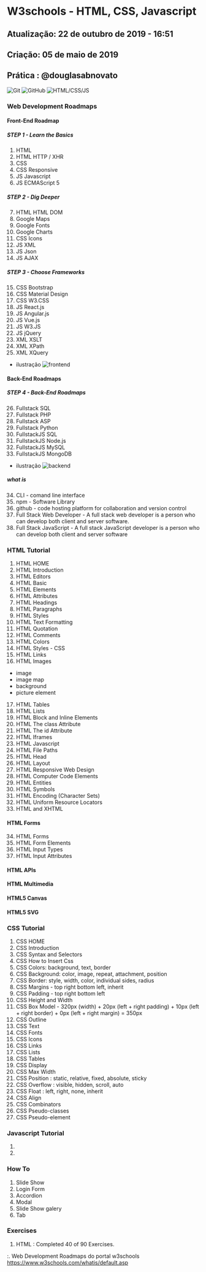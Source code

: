 # W3schools - HTML, CSS, Javascript

## Atualização: 22 de outubro de 2019 - 16:51
## Criação: 05 de maio de 2019
## Prática : @douglasabnovato

![Git](/images/logo-git.png)
![GitHub](/images/logo-github.png)
![HTML/CSS/JS](/images/logo-html-css-js.jpeg)

### Web Development Roadmaps
#### Front-End Roadmap
##### STEP 1 - Learn the Basics
1. HTML
2. HTML HTTP / XHR
3. CSS
4. CSS Responsive
5. JS Javascript
6. JS ECMAScript 5
##### STEP 2 - Dig Deeper
7. HTML HTML DOM
8. Google Maps
9. Google Fonts
10. Google Charts
11. CSS Icons 
12. JS XML
13. JS Json 
14. JS AJAX
##### STEP 3 - Choose Frameworks
15. CSS Bootstrap  
16. CSS Material Design  
17. CSS W3.CSS
18. JS React.js
19. JS Angular.js
20. JS Vue.js
21. JS W3.JS
22. JS jQuery
23. XML XSLT
24. XML XPath
25. XML XQuery
- ilustração
![frontend](/images/img_frontend.jpg)
#### Back-End Roadmaps
##### STEP 4 - Back-End Roadmaps
26. Fullstack SQL
27. Fullstack PHP 
28. Fullstack ASP
29. Fullstack Python
30. FullstackJS SQL 
31. FullstackJS Node.js
32. FullstackJS MySQL   
33. FullstackJS MongoDB
- ilustração
![backend](/images/img_backend.jpg)
##### what is
34. CLI - comand line interface
35. npm - Software Library
36. github - code hosting platform for collaboration and version control
37. Full Stack Web Developer - A full stack web developer is a person who can develop both client and server software.
38. Full Stack JavaScript - A full stack JavaScript developer is a person who can develop both client and server software

### HTML Tutorial
1. HTML HOME
2. HTML Introduction
3. HTML Editors
4. HTML Basic
5. HTML Elements
6. HTML Attributes
7. HTML Headings
8. HTML Paragraphs
9. HTML Styles
10. HTML Text Formatting
11. HTML Quotation
12. HTML Comments
13. HTML Colors
14. HTML Styles - CSS
15. HTML Links
16. HTML Images
- image
- image map
- background
- picture element
17. HTML Tables
18. HTML Lists
19. HTML Block and Inline Elements
20. HTML The class Attribute
21. HTML The id Attribute
22. HTML Iframes
23. HTML Javascript
24. HTML File Paths
25. HTML Head
26. HTML Layout
27. HTML Responsive Web Design
28. HTML Computer Code Elements
29. HTML Entities
30. HTML Symbols
31. HTML Encoding (Character Sets)
32. HTML Uniform Resource Locators
33. HTML and XHTML
#### HTML Forms
34. HTML Forms
35. HTML Form Elements
36. HTML Input Types
37. HTML Input Attributes
#### HTML APIs
#### HTML Multimedia
#### HTML5 Canvas
#### HTML5 SVG

### CSS Tutorial 

1. CSS HOME
2. CSS Introduction
3. CSS Syntax and Selectors
4. CSS How to Insert Css
5. CSS Colors: background, text, border
6. CSS Background: color, image, repeat, attachment, position
7. CSS Border: style, width, color, individual sides, radius
8. CSS Margins - top right bottom left, inherit
9. CSS Padding - top right bottom left
10. CSS Height and Width
11. CSS Box Model - 320px (width) + 20px (left + right padding) + 10px (left + right border) + 0px (left + right margin) = 350px
12. CSS Outline
13. CSS Text
14. CSS Fonts
15. CSS Icons
16. CSS Links
17. CSS Lists
18. CSS Tables
19. CSS Display
20. CSS Max Width
21. CSS Position : static, relative, fixed, absolute, sticky
22. CSS Overflow : visible, hidden, scroll, auto 
23. CSS Float : left, right, none, inherit
24. CSS Align  
25. CSS Combinators
26. CSS Pseudo-classes
27. CSS Pseudo-element

### Javascript Tutorial
1.
2.

### How To
1. Slide Show
2. Login Form
3. Accordion
4. Modal 
5. Slide Show galery
6. Tab 

### Exercises
1. HTML : Completed 40 of 90 Exercises.

:. Web Development Roadmaps do portal w3schools<br>
https://www.w3schools.com/whatis/default.asp